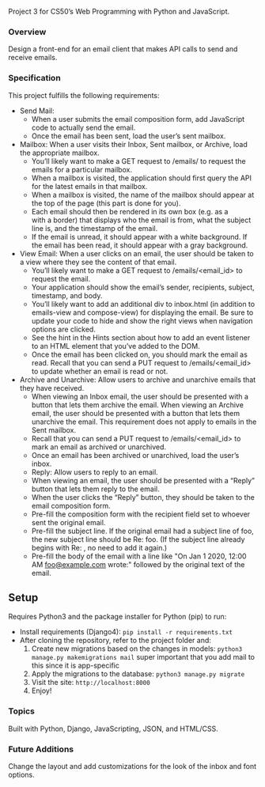 Project 3 for CS50’s Web Programming with Python and JavaScript.

<h3> Overview </h3>
Design a front-end for an email client that makes API calls to send and receive emails.

<h3> Specification</h3>
This project fulfills the following requirements:<br> 

* Send Mail:
    *  When a user submits the email composition form, add JavaScript code to actually send the email.
    *  Once the email has been sent, load the user’s sent mailbox.
* Mailbox: When a user visits their Inbox, Sent mailbox, or Archive, load the appropriate mailbox.
    *  You’ll likely want to make a GET request to /emails/<mailbox> to request the emails for a particular mailbox.
    *  When a mailbox is visited, the application should first query the API for the latest emails in that mailbox.
    *  When a mailbox is visited, the name of the mailbox should appear at the top of the page (this part is done for you).
    *  Each email should then be rendered in its own box (e.g. as a <div> with a border) that displays who the email is from, what the subject line is, and the timestamp of the email.
    *  If the email is unread, it should appear with a white background. If the email has been read, it should appear with a gray background.
* View Email: When a user clicks on an email, the user should be taken to a view where they see the content of that email.
    *  You’ll likely want to make a GET request to /emails/<email_id> to request the email.
    *  Your application should show the email’s sender, recipients, subject, timestamp, and body.
    *  You’ll likely want to add an additional div to inbox.html (in addition to emails-view and compose-view) for displaying the email. Be sure to update your code to hide and show the right views when navigation options are clicked.
    *  See the hint in the Hints section about how to add an event listener to an HTML element that you’ve added to the DOM.
    *  Once the email has been clicked on, you should mark the email as read. Recall that you can send a PUT request to /emails/<email_id> to update whether an email is read or not.
* Archive and Unarchive: Allow users to archive and unarchive emails that they have received.
    *  When viewing an Inbox email, the user should be presented with a button that lets them archive the email. When viewing an Archive email, the user should be presented with a button that lets them unarchive the email. This requirement does not apply to emails in the Sent mailbox.
    *  Recall that you can send a PUT request to /emails/<email_id> to mark an email as archived or unarchived.
    *  Once an email has been archived or unarchived, load the user’s inbox.
    *  Reply: Allow users to reply to an email.
    *  When viewing an email, the user should be presented with a “Reply” button that lets them reply to the email.
    *  When the user clicks the “Reply” button, they should be taken to the email composition form.
    *  Pre-fill the composition form with the recipient field set to whoever sent the original email.
    *  Pre-fill the subject line. If the original email had a subject line of foo, the new subject line should be Re: foo. (If the subject line already begins with Re: , no need to add it again.)
    *  Pre-fill the body of the email with a line like "On Jan 1 2020, 12:00 AM foo@example.com wrote:" followed by the original text of the email.

## Setup
Requires Python3 and the package installer for Python (pip) to run:

* Install requirements (Django4): `pip install -r requirements.txt`
* After cloning the repository, refer to the project folder and:
  1. Create new migrations based on the changes in models: `python3 manage.py makemigrations mail` super important that you add mail to this since it is app-specific 
  2. Apply the migrations to the database: `python3 manage.py migrate`
  3. Visit the site: `http://localhost:8000`
  4. Enjoy!


<h3>Topics</h3>
Built with Python, Django, JavaScripting, JSON, and HTML/CSS.

<h3>Future Additions</h3> 
Change the layout and add customizations for the look of the inbox and font options.



